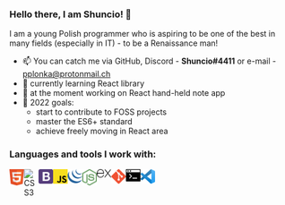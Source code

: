 ### Hello there, I am Shuncio! 👋

I am a young Polish programmer who is aspiring to be one of the best in many fields (especially in IT) - to be a Renaissance man!

- 📫 You can catch me via GitHub, Discord - <b>Shuncio#4411</b> or e-mail - pplonka@protonmail.ch
- 🌱 currently learning React library
- 🔭 at the moment working on React hand-held note app
- 🥅 2022 goals: 
  - start to contribute to FOSS projects
  - master the ES6+ standard
  - achieve freely moving in React area

### Languages and tools I work with:
<img align="left" alt="HTML5" width="26px" src="./html.svg" />
<img align="left" alt="CSS3" width="26px" src="./css.svg" />
<img align="left" alt="Bootstrap" width="26px" src="./bootstrap.svg" />
<img align="left" alt="JavaScript" width="26px" src="./javascript.svg" />
<img align="left" alt="jQuery" width="26px" src="./jquery.svg" />
<img align="left" alt="Node.js" width="26px" src="./node-js.svg" />
<img align="left" alt="Express.js" width="26px" src="./express-js.svg" />
<img align="left" alt="Git" width="26px" src="./git.svg" />
<img align="left" alt="Terminal" width="26px" src="./bash-terminal.svg" />
<img align="left" alt="Visual Studio Code" width="26px" src="./vs-code.svg" />

